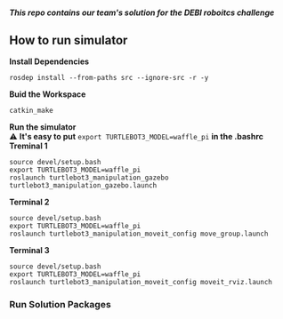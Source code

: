 ##### This repo contains our team's solution for the DEBI roboitcs challenge

## How to run simulator 
**Install Dependencies**

```
rosdep install --from-paths src --ignore-src -r -y
```
**Buid the Workspace**
```
catkin_make
```
**Run the simulator**  
⚠️ **It's easy to put** ```export TURTLEBOT3_MODEL=waffle_pi``` **in the .bashrc**  
**Treminal 1**
```
source devel/setup.bash
export TURTLEBOT3_MODEL=waffle_pi
roslaunch turtlebot3_manipulation_gazebo turtlebot3_manipulation_gazebo.launch
```
**Terminal 2**
```
source devel/setup.bash
export TURTLEBOT3_MODEL=waffle_pi
roslaunch turtlebot3_manipulation_moveit_config move_group.launch
```
**Terminal 3**
```
source devel/setup.bash
export TURTLEBOT3_MODEL=waffle_pi
roslaunch turtlebot3_manipulation_moveit_config moveit_rviz.launch
```


### Run Solution Packages
